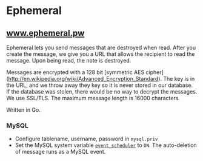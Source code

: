 Ephemeral
=========

## www.ephemeral.pw


Ephemeral lets you send messages that are destroyed when read.  After you create the message, we give you a URL that allows the recipient to read the message.  Upon being read, the note is destroyed.


Messages are encrypted with a 128 bit [symmetric AES cipher] (http://en.wikipedia.org/wiki/Advanced_Encryption_Standard).  The key is in the URL, and we throw away they key so it is never stored in our database.  If the database was stolen, there would be no way to decrypt the messages.  We use SSL/TLS.  The maximum message length is 16000 characters.

Written in Go.

### MySQL

* Configure tablename, username, password in ```mysql.priv```
* Set the MySQL system variable [```event_scheduler```](http://dev.mysql.com/doc/refman/5.1/en/server-system-variables.html#sysvar_event_scheduler) to ```ON```.  The auto-deletion of message runs as a MySQL event.
